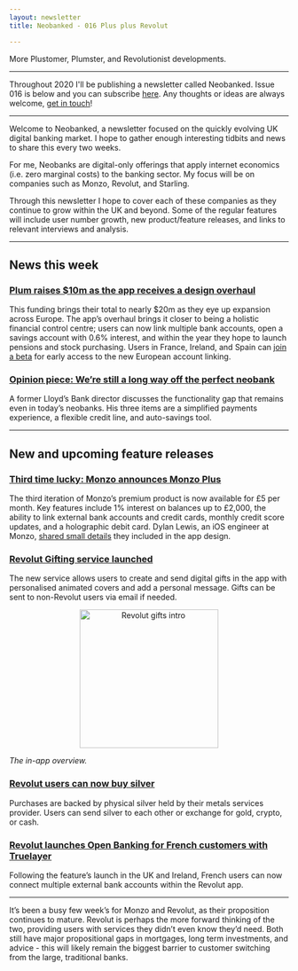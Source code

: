 ```yaml
---
layout: newsletter
title: Neobanked - 016 Plus plus Revolut

---
```


More Plustomer, Plumster, and Revolutionist developments.

---

Throughout 2020 I'll be publishing a newsletter called Neobanked. Issue 016 is below and you can subscribe [here](https://neobanked.substack.com). Any thoughts or ideas are always welcome, [get in touch](murdo.connochie@gmail.com)!

---

Welcome to Neobanked, a newsletter focused on the quickly evolving UK digital banking market. I hope to gather enough interesting tidbits and news to share this every two weeks.

For me, Neobanks are digital-only offerings that apply internet economics (i.e. zero marginal costs) to the banking sector. My focus will be on companies such as Monzo, Revolut, and Starling. 

Through this newsletter I hope to cover each of these companies as they continue to grow within the UK and beyond. Some of the regular features will include user number growth, new product/feature releases, and links to relevant interviews and analysis.

---

## News this week

### [Plum raises $10m as the app receives a design overhaul](https://techcrunch.com/2020/07/21/plum-raises-10m/)
This funding brings their total to nearly $20m as they eye up expansion across Europe. The app’s overhaul brings it closer to being a holistic financial control centre; users can now link multiple bank accounts, open a savings account with 0.6% interest, and within the year they hope to launch pensions and stock purchasing. Users in France, Ireland, and Spain can [join a beta](https://docs.google.com/forms/d/e/1FAIpQLSfkuKqzijrK28CcxFKCGaDzcaBfxU53G4jT63TZLWdYLUijpA/viewform) for early access to the new European account linking.

### [Opinion piece: We’re still a long way off the perfect neobank](https://sifted.eu/articles/perfect-digital-bank/)
A former Lloyd’s Bank director discusses the functionality gap that remains even in today’s neobanks. His three items are a simplified payments experience, a flexible credit line, and auto-savings tool.

---

## New and upcoming feature releases

### [Third time lucky: Monzo announces Monzo Plus](https://monzo.com/blog/introducing-monzo-plus)
The third iteration of Monzo’s premium product is now available for £5 per month. Key features include 1% interest on balances up to £2,000, the ability to link external bank accounts and credit cards, monthly credit score updates, and a holographic debit card. Dylan Lewis, an iOS engineer at Monzo, [shared small details](https://twitter.com/dylanslewis/status/1283720137728765953) they included in the app design.

### [Revolut Gifting service launched](https://medium.com/@digital.lalp/trailblazing-in-fintech-new-digital-banking-services-7dd660c42ba4)
The new service allows users to create and send digital gifts in the app with personalised animated covers and add a personal message. Gifts can be sent to non-Revolut users via email if needed. 

<center><img src="/images/revolut-gifts.gif" alt="Revolut gifts intro" width="250"></center>

*The in-app overview.*

### [Revolut users can now buy silver](https://blog.revolut.com/you-can-now-buy-silver-on-revolut/)
Purchases are backed by physical silver held by their metals services provider. Users can send silver to each other or exchange for gold, crypto, or cash.

### [Revolut launches Open Banking for French customers with Truelayer](https://www.altfi.com/article/6822_revolut-launches-open-banking-for-one-million-french-customers-with-truelayer)
Following the feature’s launch in the UK and Ireland, French users can now connect multiple external bank accounts within the Revolut app.

---

It’s been a busy few week’s for Monzo and Revolut, as their proposition continues to mature. Revolut is perhaps the more forward thinking of the two, providing users with services they didn’t even know they’d need. Both still have major propositional gaps in mortgages, long term investments, and advice - this will likely remain the biggest barrier to customer switching from the large, traditional banks. 